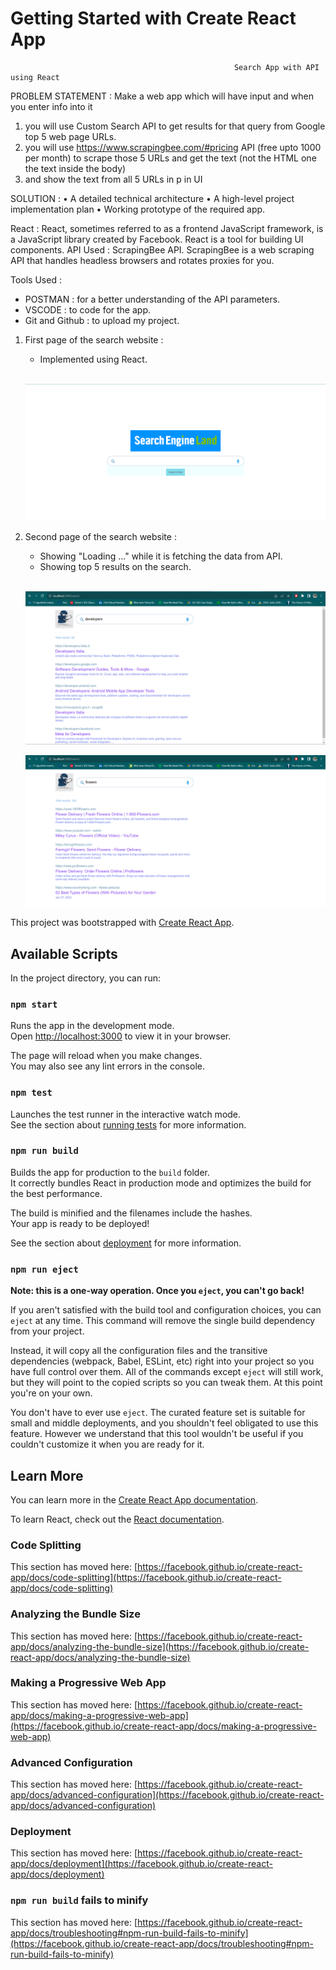 # Getting Started with Create React App
                                                      Search App with API using React
PROBLEM STATEMENT : Make a web app which will have input and when you enter info into it
1. you will use Custom Search API to get results for that query from Google top 5 web page URLs.
2. you will use https://www.scrapingbee.com/#pricing API (free upto 1000 per month) to scrape those 5 URLs  and get the text (not the HTML one the text inside the body) 
3. and show the text from all 5 URLs in p in UI

SOLUTION : 
• A detailed technical architecture 
• A high-level project implementation plan
• Working prototype of the required app.

React : React, sometimes referred to as a frontend JavaScript framework, is a JavaScript library created by Facebook. React is a tool for building UI components.
API Used : ScrapingBee API. ScrapingBee is a web scraping API that handles headless browsers and rotates proxies for you.

Tools Used : 
* POSTMAN : for a better understanding of the API parameters.
* VSCODE : to code for the app.
* Git and Github : to upload my project.

1) First page of the search website :
   
   * Implemented using React.
    <br>
    
    ![](https://github.com/nainshree-raj/react-search-app/blob/master/page1.png)
   
2) Second page of the search website :

    * Showing "Loading ..." while it is fetching the data from API.
    * Showing top 5 results on the search.
    <br>
    
    ![](https://github.com/nainshree-raj/react-search-app/blob/master/page2.png)
   <br>
   
   ![](https://github.com/nainshree-raj/react-search-app/blob/master/page2.1.png)
   
This project was bootstrapped with [Create React App](https://github.com/facebook/create-react-app).

## Available Scripts

In the project directory, you can run:

### `npm start`

Runs the app in the development mode.\
Open [http://localhost:3000](http://localhost:3000) to view it in your browser.

The page will reload when you make changes.\
You may also see any lint errors in the console.

### `npm test`

Launches the test runner in the interactive watch mode.\
See the section about [running tests](https://facebook.github.io/create-react-app/docs/running-tests) for more information.

### `npm run build`

Builds the app for production to the `build` folder.\
It correctly bundles React in production mode and optimizes the build for the best performance.

The build is minified and the filenames include the hashes.\
Your app is ready to be deployed!

See the section about [deployment](https://facebook.github.io/create-react-app/docs/deployment) for more information.

### `npm run eject`

**Note: this is a one-way operation. Once you `eject`, you can't go back!**

If you aren't satisfied with the build tool and configuration choices, you can `eject` at any time. This command will remove the single build dependency from your project.

Instead, it will copy all the configuration files and the transitive dependencies (webpack, Babel, ESLint, etc) right into your project so you have full control over them. All of the commands except `eject` will still work, but they will point to the copied scripts so you can tweak them. At this point you're on your own.

You don't have to ever use `eject`. The curated feature set is suitable for small and middle deployments, and you shouldn't feel obligated to use this feature. However we understand that this tool wouldn't be useful if you couldn't customize it when you are ready for it.

## Learn More

You can learn more in the [Create React App documentation](https://facebook.github.io/create-react-app/docs/getting-started).

To learn React, check out the [React documentation](https://reactjs.org/).

### Code Splitting

This section has moved here: [https://facebook.github.io/create-react-app/docs/code-splitting](https://facebook.github.io/create-react-app/docs/code-splitting)

### Analyzing the Bundle Size

This section has moved here: [https://facebook.github.io/create-react-app/docs/analyzing-the-bundle-size](https://facebook.github.io/create-react-app/docs/analyzing-the-bundle-size)

### Making a Progressive Web App

This section has moved here: [https://facebook.github.io/create-react-app/docs/making-a-progressive-web-app](https://facebook.github.io/create-react-app/docs/making-a-progressive-web-app)

### Advanced Configuration

This section has moved here: [https://facebook.github.io/create-react-app/docs/advanced-configuration](https://facebook.github.io/create-react-app/docs/advanced-configuration)

### Deployment

This section has moved here: [https://facebook.github.io/create-react-app/docs/deployment](https://facebook.github.io/create-react-app/docs/deployment)

### `npm run build` fails to minify

This section has moved here: [https://facebook.github.io/create-react-app/docs/troubleshooting#npm-run-build-fails-to-minify](https://facebook.github.io/create-react-app/docs/troubleshooting#npm-run-build-fails-to-minify)
